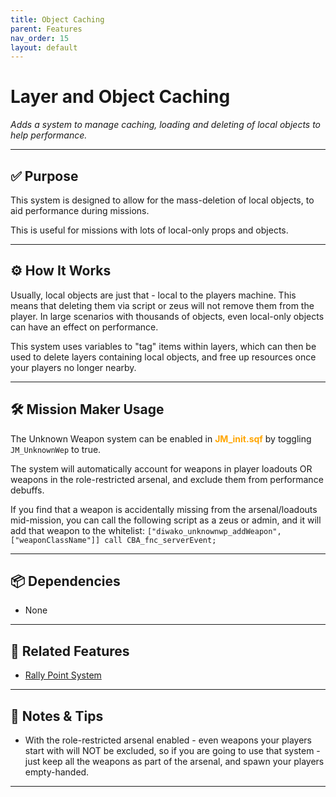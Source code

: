 ```yaml
---
title: Object Caching        
parent: Features
nav_order: 15
layout: default
---
```


# Layer and Object Caching

*Adds a system to manage caching, loading and deleting of local objects to help performance.*

---

## ✅ Purpose

This system is designed to allow for the mass-deletion of local objects, to aid performance during missions.

This is useful for missions with lots of local-only props and objects.

---

## ⚙️ How It Works

Usually, local objects are just that - local to the players machine. This means that deleting them via script or zeus will not remove them from the player. In large scenarios with thousands of objects,
even local-only objects can have an effect on performance.

This system uses variables to "tag" items within layers, which can then be used to delete layers containing local objects, and free up resources once your players no longer nearby.


---

## 🛠️ Mission Maker Usage

The Unknown Weapon system can be enabled in <span style="color: orange; font-weight: bold;">JM_init.sqf</span> by toggling `JM_UnknownWep` to true.

The system will automatically account for weapons in player loadouts OR weapons in the role-restricted arsenal, and exclude them from performance debuffs.

If you find that a weapon is accidentally missing from the arsenal/loadouts mid-mission, you can call the following script as a zeus or admin, and it will add that weapon to the whitelist: `["diwako_unknownwp_addWeapon", ["weaponClassName"]] call CBA_fnc_serverEvent;`


---

## 📦 Dependencies


- None

---

## 🔁 Related Features

- [Rally Point System](rally.md)

---

## 🧪 Notes & Tips

- With the role-restricted arsenal enabled - even weapons your players start with will NOT be excluded, so if you are going to use that system - just keep all the weapons as part of the arsenal, and spawn your players empty-handed.

---
